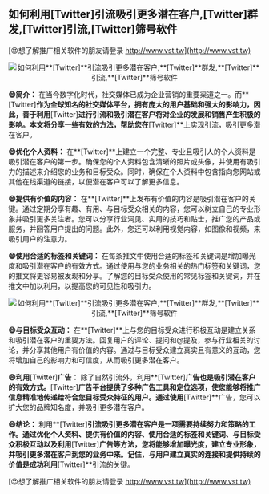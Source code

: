 ## **如何利用**[Twitter]**引流吸引更多潜在客户,**[Twitter]**群发,**[Twitter]**引流,**[Twitter]**筛号软件**

[😍想了解推广相关软件的朋友请登录 http://www.vst.tw](http://www.vst.tw)

 <center><img src="https://vst.tw/MP4/tuiguang/png/6.png" alt="如何利用**[Twitter]**引流吸引更多潜在客户,**[Twitter]**群发,**[Twitter]**引流,**[Twitter]**筛号软件"></center>

**😄简介：**
在当今数字化时代，社交媒体已成为企业营销的重要渠道之一。而**[Twitter]**作为全球知名的社交媒体平台，拥有庞大的用户基础和强大的影响力，因此，善于利用**[Twitter]**进行引流和吸引潜在客户将对企业的发展和销售产生积极的影响。本文将分享一些有效的方法，帮助您在**[Twitter]**上实现引流，吸引更多潜在客户。

**😄优化个人资料：**
在**[Twitter]**上建立一个完整、专业且吸引人的个人资料是吸引潜在客户的第一步。确保您的个人资料包含清晰的照片或头像，并使用有吸引力的描述来介绍您的业务和目标受众。同时，确保在个人资料中包含指向您网站或其他在线渠道的链接，以便潜在客户可以了解更多信息。

**😄提供有价值的内容：**
在**[Twitter]**上发布有价值的内容是吸引潜在客户的关键。通过定期分享有趣、有用、与目标受众相关的内容，您可以树立自己的专业形象并吸引更多关注者。您可以分享行业洞见、实用的技巧和贴士，推广您的产品或服务，并回答用户提出的问题。此外，您还可以利用视觉内容，如图像和视频，来吸引用户的注意力。

**😄使用合适的标签和关键词：**
在每条推文中使用合适的标签和关键词是增加曝光度和吸引潜在客户的有效方式。通过使用与您的业务相关的热门标签和关键词，您的推文将更容易被发现和分享。了解您的目标受众使用的常见标签和关键词，并在推文中加以利用，以提高您的可见性和吸引力。

 <center><img src="https://vst.tw/MP4/tuiguang/png/2.png" alt="如何利用**[Twitter]**引流吸引更多潜在客户,**[Twitter]**群发,**[Twitter]**引流,**[Twitter]**筛号软件"></center>

**😄与目标受众互动：**
在**[Twitter]**上与您的目标受众进行积极互动是建立关系和吸引潜在客户的重要方法。回复用户的评论、提问和@提及，参与行业相关的讨论，并分享其他用户有价值的内容。通过与目标受众建立真实且有意义的互动，您将增加自己的影响力和可信度，从而吸引更多潜在客户。

**😄利用**[Twitter]**广告：**
除了自然引流外，利用**[Twitter]**广告也是吸引潜在客户的有效方式。**[Twitter]**广告平台提供了多种广告工具和定位选项，使您能够将推广信息精准地传递给符合您目标受众特征的用户。通过使用**[Twitter]**广告，您可以扩大您的品牌知名度，并吸引更多潜在客户。

**😄结论：**
利用**[Twitter]**引流吸引更多潜在客户是一项需要持续努力和策略的工作。通过优化个人资料、提供有价值的内容、使用合适的标签和关键词、与目标受众积极互动以及利用**[Twitter]**广告等方法，您将能够增加曝光度，建立专业形象，并吸引更多潜在客户到您的业务中来。记住，与用户建立真实的连接和提供持续的价值是成功利用**[Twitter]**引流的关键。

[😍想了解推广相关软件的朋友请登录 http://www.vst.tw](http://www.vst.tw)



